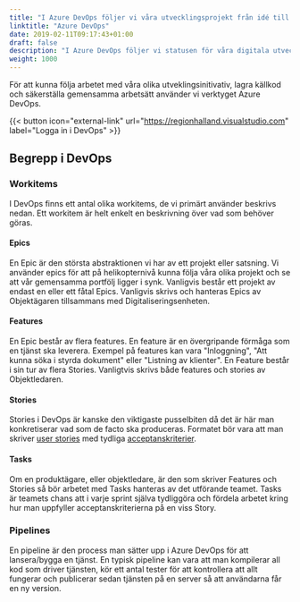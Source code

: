 ```yaml
---
title: "I Azure DevOps följer vi våra utvecklingsprojekt från idé till produktion"
linktitle: "Azure DevOps"
date: 2019-02-11T09:17:43+01:00
draft: false
description: "I Azure DevOps följer vi statusen för våra digitala utvecklingsprojekt."
weight: 1000
---
```

För att kunna följa arbetet med våra olika utveklingsinitivativ, lagra källkod och säkerställa gemensamma arbetsätt använder vi verktyget Azure DevOps.

{{< button icon="external-link" url="https://regionhalland.visualstudio.com" label="Logga in i DevOps" >}}


## Begrepp i DevOps

### Workitems
I DevOps finns ett antal olika workitems, de vi primärt använder beskrivs nedan. Ett workitem är helt enkelt en beskrivning över vad som behöver göras.

#### Epics
En Epic är den största abstraktionen vi har av ett projekt eller satsning. Vi använder epics för att på helikopternivå kunna följa våra olika projekt och se att vår gemensamma portfölj ligger i synk. Vanligvis består ett projekt av endast en eller ett fåtal Epics. Vanligvis skrivs och hanteras Epics av Objektägaren tillsammans med Digitaliseringsenheten.

#### Features
En Epic består av flera features. En feature är en övergripande förmåga som en tjänst ska leverera. Exempel på features kan vara "Inloggning", "Att kunna söka i styrda dokument" eller "Listning av klienter". En Feature består i sin tur av flera Stories. Vanligtvis skrivs både features och stories av Objektledaren.

#### Stories
Stories i DevOps är kanske den viktigaste pusselbiten då det är här man konkretiserar vad som de facto ska produceras. Formatet bör vara att man skriver [user stories](/metoder/userstories/) med tydliga [acceptanskriterier](/metoder/userstories/#acceptanskriterier).

#### Tasks
Om en produktägare, eller objektledare, är den som skriver Features och Stories så bör arbetet med Tasks hanteras av det utförande teamet. Tasks är teamets chans att i varje sprint själva tydliggöra och fördela arbetet kring hur man uppfyller acceptanskriterierna på en viss Story.

### Pipelines
En pipeline är den process man sätter upp i Azure DevOps för att lansera/bygga en tjänst. En typisk pipeline kan vara att man kompilerar all kod som driver tjänsten, kör ett antal tester för att kontrollera att allt fungerar och publicerar sedan tjänsten på en server så att användarna får en ny version.
